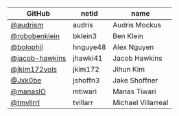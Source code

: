 |GitHub|netid|name|
|----|------|----|
|[@audrism](https://github.com/audrism)|audris|Audris Mockus|
|[@robobenklein](https://github.com/robobenklein)|bklein3|Ben Klein|
|[@bolophil](https://github.com/bolophil)|hnguye48|Alex Nguyen|
|[@jacob-hawkins](https://github.com/jacob-hawkins)|jhawki41|Jacob Hawkins|
|[@jkim172vols](https://github.com/jkim172vols)|jkim172|Jihun Kim|
|[@Jxk0be](https://github.com/Jxk0be)|jshoffn3|Jake Shoffner|
|[@manasIO](https://github.com/manasIO)|mtiwari|Manas Tiwari|
|[@tmvllrrl](https://github.com/tmvllrrl)|tvillarr|Michael Villarreal|

